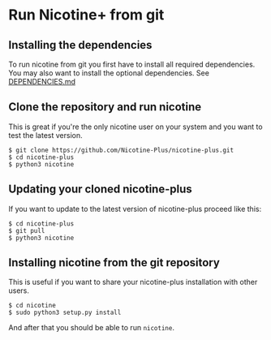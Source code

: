 # Run Nicotine+ from git

## Installing the dependencies
To run nicotine from git you first have to install all required dependencies. You may also want to install the optional dependencies.
See [DEPENDENCIES.md](doc/DEPENDENCIES.md)

## Clone the repository and run nicotine
This is great if you're the only nicotine user on your system and you want to test the latest version.
```
$ git clone https://github.com/Nicotine-Plus/nicotine-plus.git
$ cd nicotine-plus
$ python3 nicotine
```

## Updating your cloned nicotine-plus
If you want to update to the latest version of nicotine-plus proceed like this:
```
$ cd nicotine-plus
$ git pull
$ python3 nicotine
```

## Installing nicotine from the git repository
This is useful if you want to share your nicotine-plus installation with other users.
```
$ cd nicotine
$ sudo python3 setup.py install
```

And after that you should be able to run `nicotine`.
